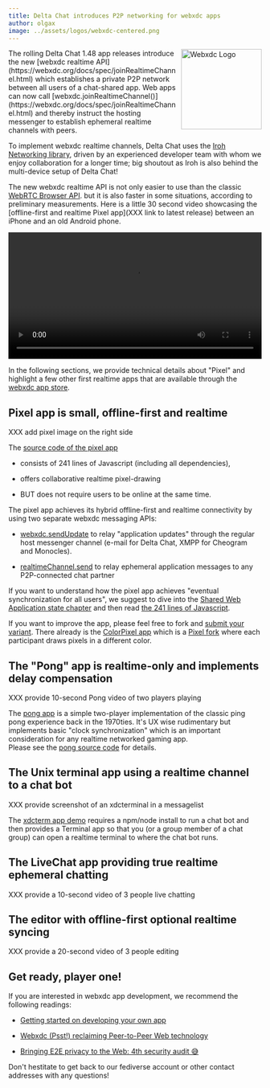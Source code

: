 ```yaml
---
title: Delta Chat introduces P2P networking for webxdc apps 
author: olgax
image: ../assets/logos/webxdc-centered.png
---
```


<img src="../assets/logos/webxdc2.png" style="width:160px; float:right; clear:both; margin-left:.5em; margin-bottom:.2em;" alt="Webxdc Logo" />
The rolling Delta Chat 1.48 app releases introduce the new 
[webxdc realtime API](https://webxdc.org/docs/spec/joinRealtimeChannel.html) 
which establishes a private P2P network between all users of a chat-shared app. 
Web apps can now call [webxdc.joinRealtimeChannel()](https://webxdc.org/docs/spec/joinRealtimeChannel.html) and thereby instruct the hosting messenger to establish ephemeral 
realtime channels with peers.  

To implement webxdc realtime channels, 
Delta Chat uses the [Iroh Networking library](https://iroh.computer),
driven by an experienced developer team with whom we enjoy collaboration for a longer time; big shoutout as Iroh is also behind the multi-device setup of Delta Chat!

The new webxdc realtime API is not only easier to use than the classic 
[WebRTC Browser API](https://developer.mozilla.org/en-US/docs/Web/API/RTCPeerConnection).
but it is also faster in some situations, according to preliminary measurements. 
Here is a little 30 second video showcasing the
[offline-first and realtime Pixel app](XXX link to latest release) 
between an iPhone and an old Android phone. 

<video controls style="width:560px; max-width: 100%;"><source src="https://merlinux.eu/webxdc-realtime-148.mp4" type="video/mp4"></video>

In the following sections, we provide technical details about "Pixel" 
and highlight a few other first realtime apps
that are available through the [webxdc app store](https://webxdc.org/apps/). 

## Pixel app is small, offline-first and realtime 

XXX add pixel image on the right side 

The [source code of the pixel app](https://codeberg.org/webxdc/pixel/src/branch/main/script.js) 

- consists of 241 lines of Javascript (including all dependencies),

- offers collaborative realtime pixel-drawing 

- BUT does not require users to be online at the same time. 

The pixel app achieves its hybrid offline-first and realtime connectivity 
by using two separate webxdc messaging APIs:

- [webxdc.sendUpdate](https://webxdc.org/docs/spec/sendUpdate.html) 
  to relay "application updates" through the regular host messenger channel 
  (e-mail for Delta Chat, XMPP for Cheogram and Monocles). 

- [realtimeChannel.send](https://webxdc.org/docs/spec/sendUpdate.html) 
  to relay ephemeral application messages to any P2P-connected chat partner

If you want to understand how the pixel app achieves "eventual synchronization for all users",
we suggest to dive into the [Shared Web Application state chapter](https://webxdc.org/docs/shared_state/index.html)
and then read [the 241 lines of Javascript](https://codeberg.org/webxdc/pixel/src/branch/main/script.js). 

If you want to improve the app, please feel free to fork and [submit your variant](https://codeberg.org/webxdc/xdcget/src/branch/main/SUBMIT.md). 
There already is the [ColorPixel app](https://apps.testrun.org/deltazen-pixel-v0.3.0.xdc)
which is a [Pixel fork](https://github.com/DeltaZen/pixel) 
where each participant draws pixels in a different color. 

## The "Pong" app is realtime-only and implements delay compensation 

XXX provide 10-second Pong video of two players playing 

The [pong app](https://apps.testrun.org/pong-v1.xdc) 
is a simple two-player implementation of the classic ping pong 
experience back in the 1970ties. 
It's UX wise rudimentary but implements basic "clock synchronization" 
which is an important consideration for any realtime networked gaming app.  
Please see the [pong source code](https://codeberg.org/webxdc/pong/src/branch/main) 
for details. 

## The Unix terminal app using a realtime channel to a chat bot 

XXX provide screenshot of an xdcterminal in a messagelist 

The [xdcterm app demo](https://github.com/link2xt/xdcterm) requires
a npm/node install to run a chat bot and then provides a Terminal app 
so that you (or a group member of a chat group) can open a realtime terminal 
to where the chat bot runs. 

## The LiveChat app providing true realtime ephemeral chatting 

XXX provide a 10-second video of 3 people live chatting 

## The editor with offline-first optional realtime syncing 

XXX provide a 20-second video of 3 people editing 


## Get ready, player one!

If you are interested in webxdc app development, we recommend the following readings: 

- [Getting started on developing your own app](https://webxdc.org/docs/)

- [Webxdc (Psst!) reclaiming Peer-to-Peer Web
  technology](https://delta.chat/en/2024-02-15-webxdc-m3)

- [Bringing E2E privacy to the Web: 4th security audit 😅](https://delta.chat/en/2023-05-22-webxdc-security)

Don't hestitate to get back to our fediverse account or other contact addresses
with any questions! 

